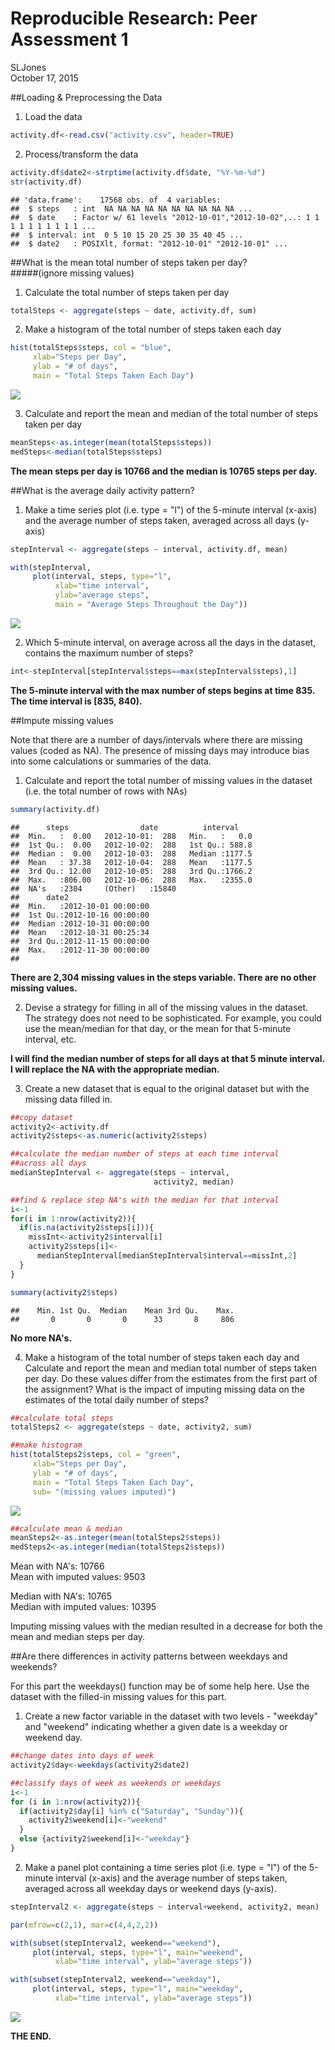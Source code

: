 # Reproducible Research: Peer Assessment 1
SLJones  
October 17, 2015  


##Loading & Preprocessing the Data

1.  Load the data


```r
activity.df<-read.csv("activity.csv", header=TRUE)
```


2.  Process/transform the data


```r
activity.df$date2<-strptime(activity.df$date, "%Y-%m-%d")
str(activity.df)
```

```
## 'data.frame':	17568 obs. of  4 variables:
##  $ steps   : int  NA NA NA NA NA NA NA NA NA NA ...
##  $ date    : Factor w/ 61 levels "2012-10-01","2012-10-02",..: 1 1 1 1 1 1 1 1 1 1 ...
##  $ interval: int  0 5 10 15 20 25 30 35 40 45 ...
##  $ date2   : POSIXlt, format: "2012-10-01" "2012-10-01" ...
```




##What is the mean total number of steps taken per day?  
#####(ignore missing values)

1. Calculate the total number of steps taken per day


```r
totalSteps <- aggregate(steps ~ date, activity.df, sum)
```

2. Make a histogram of the total number of steps taken each day


```r
hist(totalSteps$steps, col = "blue", 
     xlab="Steps per Day",
     ylab = "# of days",
     main = "Total Steps Taken Each Day")
```

![](PA1_template_files/figure-html/histogram-1.png) 

3. Calculate and report the mean and median of the total number of steps taken per day


```r
meanSteps<-as.integer(mean(totalSteps$steps))
medSteps<-median(totalSteps$steps)
```

**The mean steps per day is 10766 and the median is 10765 steps per day.**




##What is the average daily activity pattern?

1. Make a time series plot (i.e. type = "l") of the 5-minute interval (x-axis) and the average number of steps taken, averaged across all days (y-axis)


```r
stepInterval <- aggregate(steps ~ interval, activity.df, mean)

with(stepInterval, 
     plot(interval, steps, type="l",
          xlab="time interval",
          ylab="average steps",
          main = "Average Steps Throughout the Day"))
```

![](PA1_template_files/figure-html/unnamed-chunk-5-1.png) 

2. Which 5-minute interval, on average across all the days in the dataset, contains the maximum number of steps?


```r
int<-stepInterval[stepInterval$steps==max(stepInterval$steps),1]
```

**The 5-minute interval with the max number of steps begins at time 835.  The time interval is [835, 840).**



##Impute missing values

Note that there are a number of days/intervals where there are missing values (coded as NA). The presence of missing days may introduce bias into some calculations or summaries of the data.

1. Calculate and report the total number of missing values in the dataset (i.e. the total number of rows with NAs)


```r
summary(activity.df)
```

```
##      steps                date          interval     
##  Min.   :  0.00   2012-10-01:  288   Min.   :   0.0  
##  1st Qu.:  0.00   2012-10-02:  288   1st Qu.: 588.8  
##  Median :  0.00   2012-10-03:  288   Median :1177.5  
##  Mean   : 37.38   2012-10-04:  288   Mean   :1177.5  
##  3rd Qu.: 12.00   2012-10-05:  288   3rd Qu.:1766.2  
##  Max.   :806.00   2012-10-06:  288   Max.   :2355.0  
##  NA's   :2304     (Other)   :15840                   
##      date2                    
##  Min.   :2012-10-01 00:00:00  
##  1st Qu.:2012-10-16 00:00:00  
##  Median :2012-10-31 00:00:00  
##  Mean   :2012-10-31 00:25:34  
##  3rd Qu.:2012-11-15 00:00:00  
##  Max.   :2012-11-30 00:00:00  
## 
```

**There are 2,304 missing values in the steps variable.  There are no other missing values.**

2. Devise a strategy for filling in all of the missing values in the dataset. The strategy does not need to be sophisticated. For example, you could use the mean/median for that day, or the mean for that 5-minute interval, etc.

**I will find the median number of steps for all days at that 5 minute interval.  I will replace the NA with the appropriate median.**


3. Create a new dataset that is equal to the original dataset but with the missing data filled in.


```r
##copy dataset
activity2<-activity.df
activity2$steps<-as.numeric(activity2$steps)

##calculate the median number of steps at each time interval
##across all days
medianStepInterval <- aggregate(steps ~ interval, 
                                activity2, median)

##find & replace step NA's with the median for that interval
i<-1
for(i in 1:nrow(activity2)){
  if(is.na(activity2$steps[i])){
    missInt<-activity2$interval[i]
    activity2$steps[i]<-
      medianStepInterval[medianStepInterval$interval==missInt,2]
  }
}

summary(activity2$steps)
```

```
##    Min. 1st Qu.  Median    Mean 3rd Qu.    Max. 
##       0       0       0      33       8     806
```

**No more NA's.**


4. Make a histogram of the total number of steps taken each day and Calculate and report the mean and median total number of steps taken per day. Do these values differ from the estimates from the first part of the assignment? What is the impact of imputing missing data on the estimates of the total daily number of steps?


```r
##calculate total steps
totalSteps2 <- aggregate(steps ~ date, activity2, sum)

##make histogram
hist(totalSteps2$steps, col = "green", 
     xlab="Steps per Day",
     ylab = "# of days",
     main = "Total Steps Taken Each Day", 
     sub= "(missing values imputed)")
```

![](PA1_template_files/figure-html/unnamed-chunk-9-1.png) 

```r
##calculate mean & median
meanSteps2<-as.integer(mean(totalSteps2$steps))
medSteps2<-as.integer(median(totalSteps2$steps))
```
  
Mean with NA's: 10766  
Mean with imputed values: 9503  
  
Median with NA's: 10765  
Median with imputed values: 10395  
  
Imputing missing values with the median resulted in a decrease for both the mean and median steps per day.  



##Are there differences in activity patterns between weekdays and weekends?

For this part the weekdays() function may be of some help here. Use the dataset with the filled-in missing values for this part.

1. Create a new factor variable in the dataset with two levels - "weekday" and "weekend" indicating whether a given date is a weekday or weekend day.


```r
##change dates into days of week
activity2$day<-weekdays(activity2$date2)

##classify days of week as weekends or weekdays
i<-1
for (i in 1:nrow(activity2)){
  if(activity2$day[i] %in% c("Saturday", "Sunday")){
    activity2$weekend[i]<-"weekend"
  }
  else {activity2$weekend[i]<-"weekday"}
}
```


2. Make a panel plot containing a time series plot (i.e. type = "l") of the 5-minute interval (x-axis) and the average number of steps taken, averaged across all weekday days or weekend days (y-axis). 



```r
stepInterval2 <- aggregate(steps ~ interval+weekend, activity2, mean)

par(mfrow=c(2,1), mar=c(4,4,2,2))

with(subset(stepInterval2, weekend=="weekend"), 
     plot(interval, steps, type="l", main="weekend",
          xlab="time interval", ylab="average steps"))

with(subset(stepInterval2, weekend=="weekday"), 
     plot(interval, steps, type="l", main="weekday",
          xlab="time interval", ylab="average steps"))
```

![](PA1_template_files/figure-html/unnamed-chunk-11-1.png) 

**THE END.**
